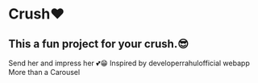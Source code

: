 # Crush❤️
## This a fun project for your crush.😎
Send her and impress her 💕😁
Inspired by developerrahulofficial webapp More than a Carousel
